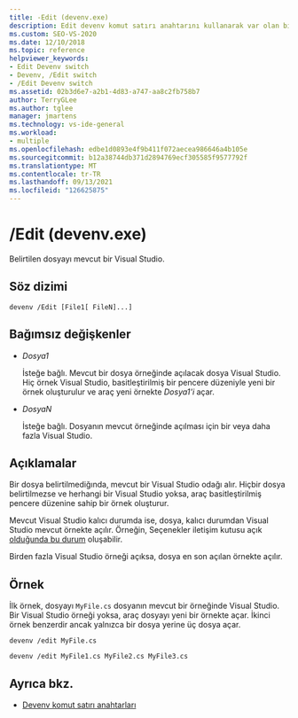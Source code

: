 ```yaml
---
title: -Edit (devenv.exe)
description: Edit devenv komut satırı anahtarını kullanarak var olan bir dosya örneğinde belirtilen dosyayı açmayı Visual Studio.
ms.custom: SEO-VS-2020
ms.date: 12/10/2018
ms.topic: reference
helpviewer_keywords:
- Edit Devenv switch
- Devenv, /Edit switch
- /Edit Devenv switch
ms.assetid: 02b3d6e7-a2b1-4d83-a747-aa8c2fb758b7
author: TerryGLee
ms.author: tglee
manager: jmartens
ms.technology: vs-ide-general
ms.workload:
- multiple
ms.openlocfilehash: edbe1d0893e4f9b411f072aecea986646a4b105e
ms.sourcegitcommit: b12a38744db371d2894769ecf305585f9577792f
ms.translationtype: MT
ms.contentlocale: tr-TR
ms.lasthandoff: 09/13/2021
ms.locfileid: "126625875"
---
```

# <a name="edit-devenvexe"></a>/Edit (devenv.exe)

Belirtilen dosyayı mevcut bir Visual Studio.

## <a name="syntax"></a>Söz dizimi

```shell
devenv /Edit [File1[ FileN]...]
```

## <a name="arguments"></a>Bağımsız değişkenler

- *Dosya1*

  İsteğe bağlı. Mevcut bir dosya örneğinde açılacak dosya Visual Studio. Hiç örnek Visual Studio, basitleştirilmiş bir pencere düzeniyle yeni bir örnek oluşturulur ve araç yeni örnekte *Dosya1'i* açar.

- *DosyaN*

  İsteğe bağlı. Dosyanın mevcut örneğinde açılması için bir veya daha fazla Visual Studio.

## <a name="remarks"></a>Açıklamalar

Bir dosya belirtilmediğında, mevcut bir Visual Studio odağı alır. Hiçbir dosya belirtilmezse ve herhangi bir Visual Studio yoksa, araç basitleştirilmiş pencere düzenine sahip bir örnek oluşturur.

Mevcut Visual Studio kalıcı durumda ise, dosya, kalıcı durumdan Visual Studio mevcut örnekte açılır. Örneğin, Seçenekler iletişim kutusu açık [olduğunda bu durum](../../ide/reference/options-dialog-box-visual-studio.md) oluşabilir.

Birden fazla Visual Studio örneği açıksa, dosya en son açılan örnekte açılır.

## <a name="example"></a>Örnek

İlk örnek, dosyayı `MyFile.cs` dosyanın mevcut bir örneğinde Visual Studio. Bir Visual Studio örneği yoksa, araç dosyayı yeni bir örnekte açar. İkinci örnek benzerdir ancak yalnızca bir dosya yerine üç dosya açar.

```shell
devenv /edit MyFile.cs

devenv /edit MyFile1.cs MyFile2.cs MyFile3.cs
```

## <a name="see-also"></a>Ayrıca bkz.

- [Devenv komut satırı anahtarları](../../ide/reference/devenv-command-line-switches.md)
